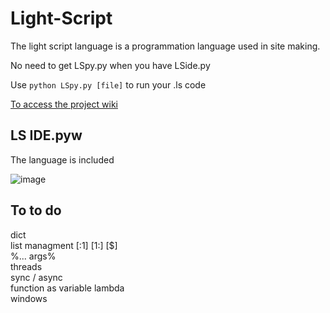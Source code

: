 # Light-Script

The light script language is a programmation language used in site making.

No need to get LSpy.py when you have LSide.py

Use `python LSpy.py [file]` to run your .ls code

[To access the project wiki](https://github.com/Pokecraft-exe/Light-Script/wiki)

## LS IDE.pyw

The language is included

![image](https://user-images.githubusercontent.com/67156699/188330887-0ff13c9f-81d7-477b-b332-932430a63b6e.png)

## To to do

dict </br>
list managment [:1] [1:] [$] </br>
%... args% </br>
threads </br>
sync / async </br>
function as variable lambda </br>
windows </br>
